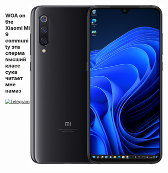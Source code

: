 <img align="right" src="https://github.com/woacepheus/src_cepheus_windows/blob/main/cepheus.png" width="425" alt="Windows 11 Running On A Xiaomi Mi 9">

### WOA on the Xiaomi Mi 9 community эта сперма высший класс сука читает мне намаз

[![Telegram](https://img.shields.io/badge/Chat-Telegram-brightgreen.svg?logo=telegram&style=flat-square)](https://t.me/woacepheus)
